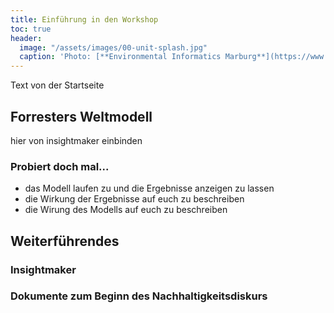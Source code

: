 ```yaml
---
title: Einführung in den Workshop
toc: true
header:
  image: "/assets/images/00-unit-splash.jpg"
  caption: 'Photo: [**Environmental Informatics Marburg**](https://www.flickr.com/environmentalinformatics-marburg/)'  
---
```

Text von der Startseite
<!--more-->

## Forresters Weltmodell

hier von insightmaker einbinden 

### Probiert doch mal...
* das Modell laufen zu und die Ergebnisse anzeigen zu lassen
* die Wirkung der Ergebnisse auf euch zu beschreiben
* die Wirung des Modells auf euch zu beschreiben

## Weiterführendes
### Insightmaker
### Dokumente zum Beginn des Nachhaltigkeitsdiskurs





